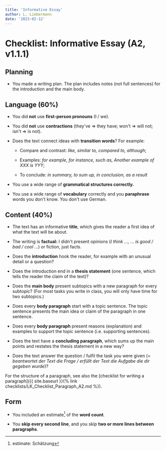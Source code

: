 ```yaml
---
title: 'Informative Essay'
author: L. Liebermann
date: '2023-02-12'
---
```


# Checklist: Informative Essay (A2, v1.1.1)

## Planning

- You made a writing plan. The plan includes notes (not full sentences) for
the introduction and the main body.

## Language (60%)

- You did **not** use **first-person pronouns** (I / we).

- You did **not** use **contractions** (they've =\> they have; won't =\>
will not; isn't =\> is not).

- Does the text connect ideas with **transition words**? For example:

    - Compare and contrast: _like, similar to, compared to, although_;

    - Examples: _for example, for instance, such as, Another example of XXX is
    YYY_;

    - To conclude: _in summary, to sum up, in conclusion, as a result_

- You use a wide range of **grammatical structures correctly.**

- You use a wide range of **vocabulary** correctly and you **paraphrase**
words you don't know. You don't use German.

## Content (40%)

- The text has an informative **title**, which gives the reader a first
idea of what the text will be about.

- The writing is **factual:** I didn't present opinions (_I think \..., ...
is good / bad / cool ..._) or fiction, just facts.

- Does the **introduction** hook the reader, for example with an unusual
detail or a question?

- Does the introduction end in a **thesis statement** (one sentence, which
tells the reader the claim of the text)?

- Does the **main body** present subtopics with a new paragraph for every
subtopic? (For most tasks you write in class, you will only have time for two
subtopics.)

- Does every **body paragraph** start with a topic sentence. The topic
sentence presents the main idea or claim of the paragraph in one sentence.

- Does every **body paragraph** present reasons (explanation) and examples
to support the topic sentence (i.e. supporting sentences).

- Does the text have a **concluding paragraph**, which sums up the main
points and restates the thesis statement in a new way?

- Does the text answer the question / fulfil the task you were given (=
_beantwortet der Text die Frage / erfüllt der Text die Aufgabe die dir gegeben
wurde_)?

For the structure of a paragraph, see also the [checklist for writing a
paragraph]({{ site.baseurl }}{% link checklists/LK_Checklist_Paragraph_A2.md
%}).

## Form

- You included an estimate[^1] of the **word count**.

- You **skip every second line**, and you skip **two or more lines between
paragraphs**.

[^1]: estimate: Schätzung


